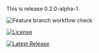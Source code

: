 This is release 0.2.0-alpha-1.

![Feature branch workflow check](https://img.shields.io/github/actions/workflow/status/ElementalNinja/GroupProject/main.yml?branch=feature%2Fview-record&label=Build%20Status&logo=githubactions&logoColor=white&style=for-the-badge)

[![License](https://img.shields.io/github/license/ElementalNinja/devops?style=for-the-badge&label=License&logo=github&logoColor=white)](https://github.com/ElementalNinja/devops/blob/master/LICENSE)

[![Latest Release](https://img.shields.io/github/v/release/ElementalNinja/devops?style=for-the-badge&include_prereleases&label=Latest%20Release&logo=github&logoColor=white)](https://github.com/ElementalNinja/devops/releases)
